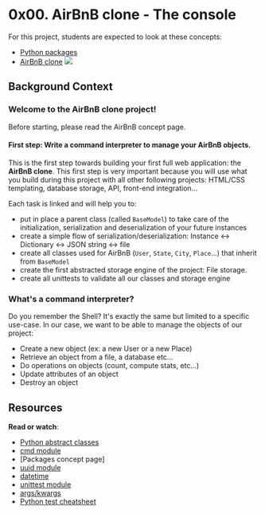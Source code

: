 # 0x00. AirBnB clone - The console
For this project, students are expected to look at these concepts:
* [Python packages](https://intranet.hbtn.io/concepts/66)
* [AirBnB clone](https://intranet.hbtn.io/concepts/74)
![](https://i.ibb.co/Ybfj2hH/AirBnB.png)
## Background Context
### Welcome to the AirBnB clone project!
Before starting, please read the AirBnB concept page.
#### First step: Write a command interpreter to manage your AirBnB objects.
This is the first step towards building your first full web application: the **AirBnB clone**.
This first step is very important because you will use what you build during this project with all other following projects: HTML/CSS templating, database storage, API, front-end integration...

Each task is linked and will help you to:

* put in place a parent class (called `BaseModel`) to take care of the initialization, serialization and deserialization of your future instances
* create a simple flow of serialization/deserialization: Instance <-> Dictionary <-> JSON string <-> file
* create all classes used for AirBnB (`User`, `State`, `City`, `Place`...) that inherit from `BaseModel`
* create the first abstracted storage engine of the project: File storage.
* create all unittests to validate all our classes and storage engine
### What's a command interpreter?

Do you remember the Shell? It's exactly the same but limited to a specific use-case. In our case, we want to be able to manage the objects of our project:

* Create a new object (ex: a new User or a new Place)
* Retrieve an object from a file, a database etc...
* Do operations on objects (count, compute stats, etc...)
* Update attributes of an object
* Destroy an object

## Resources
**Read or watch**:
* [Python abstract classes](https://blog.teclado.com/python-abc-abstract-base-classes/ "Python abstract classes")
* [cmd module](https://docs.python.org/3.4/library/cmd.html "cmd module")
* [Packages concept page]
* [uuid module](https://docs.python.org/3.4/library/uuid.html "uuid module")
* [datetime](https://docs.python.org/3.4/library/datetime.html "datetime")
* [unittest module](https://docs.python.org/3.4/library/unittest.html#module-unittest "unittest module")
* [args/kwargs](https://yasoob.me/2013/08/04/args-and-kwargs-in-python-explained/ "args/kwargs")
* [Python test cheatsheet](https://intranet.hbtn.io/rltoken/WPlydsqB0PG0uVcixemv9A "Python test cheatsheet")
